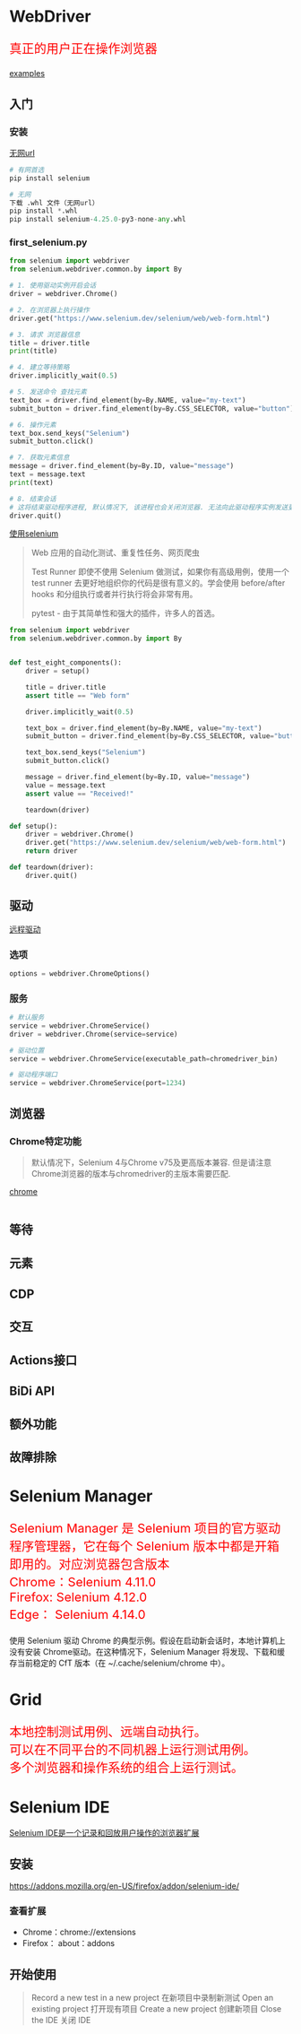 # WebDriver

<p style="color: red; font-size: 22px;">
    真正的用户正在操作浏览器
</p>

[examples](https://github.com/SeleniumHQ/seleniumhq.github.io/tree/trunk/examples/python)

## 入门

### 安装

[无网url](https://files.pythonhosted.org/packages/aa/85/fa44f23dd5d5066a72f7c4304cce4b5ff9a6e7fd92431a48b2c63fbf63ec/selenium-4.25.0-py3-none-any.whl)

```python
# 有网首选
pip install selenium

# 无网
下载 .whl 文件（无网url）
pip install *.whl
pip install selenium-4.25.0-py3-none-any.whl
```

### first_selenium.py

```python
from selenium import webdriver
from selenium.webdriver.common.by import By

# 1. 使用驱动实例开启会话
driver = webdriver.Chrome()

# 2. 在浏览器上执行操作
driver.get("https://www.selenium.dev/selenium/web/web-form.html")

# 3. 请求 浏览器信息
title = driver.title
print(title)

# 4. 建立等待策略
driver.implicitly_wait(0.5)

# 5. 发送命令 查找元素
text_box = driver.find_element(by=By.NAME, value="my-text")
submit_button = driver.find_element(by=By.CSS_SELECTOR, value="button")

# 6. 操作元素
text_box.send_keys("Selenium")
submit_button.click()

# 7. 获取元素信息
message = driver.find_element(by=By.ID, value="message")
text = message.text
print(text)

# 8. 结束会话
# 这将结束驱动程序进程, 默认情况下, 该进程也会关闭浏览器. 无法向此驱动程序实例发送更多命令.
driver.quit()
```

[使用selenium](https://www.selenium.dev/zh-cn/documentation/webdriver/getting_started/using_selenium/)

> Web 应用的自动化测试、重复性任务、网页爬虫
>
> Test Runner
> 即使不使用 Selenium 做测试，如果你有高级用例，使用一个 test runner 去更好地组织你的代码是很有意义的。学会使用 before/after hooks 和分组执行或者并行执行将会非常有用。
>
> pytest - 由于其简单性和强大的插件，许多人的首选。

```python
from selenium import webdriver
from selenium.webdriver.common.by import By


def test_eight_components():
    driver = setup()

    title = driver.title
    assert title == "Web form"

    driver.implicitly_wait(0.5)

    text_box = driver.find_element(by=By.NAME, value="my-text")
    submit_button = driver.find_element(by=By.CSS_SELECTOR, value="button")

    text_box.send_keys("Selenium")
    submit_button.click()

    message = driver.find_element(by=By.ID, value="message")
    value = message.text
    assert value == "Received!"

    teardown(driver)

def setup():
    driver = webdriver.Chrome()
    driver.get("https://www.selenium.dev/selenium/web/web-form.html")
    return driver

def teardown(driver):
    driver.quit()

```

## 驱动

[远程驱动](https://www.selenium.dev/zh-cn/documentation/webdriver/drivers/remote_webdriver/)

### 选项

```python
options = webdriver.ChromeOptions()
```

### 服务

```python
# 默认服务
service = webdriver.ChromeService()
driver = webdriver.Chrome(service=service)

# 驱动位置 
service = webdriver.ChromeService(executable_path=chromedriver_bin)

# 驱动程序端口
service = webdriver.ChromeService(port=1234)
```

## 浏览器

### Chrome特定功能

> 默认情况下，Selenium 4与Chrome v75及更高版本兼容. 但是请注意Chrome浏览器的版本与chromedriver的主版本需要匹配.

[chrome](https://www.selenium.dev/zh-cn/documentation/webdriver/browsers/chrome/#service)

```python

```



## 等待

## 元素

## CDP

## 交互

## Actions接口

## BiDi API

## 额外功能

## 故障排除



# Selenium Manager

<p style="color: red; font-size: 22px;">
    Selenium Manager 是 Selenium 项目的官方驱动程序管理器，它在每个 Selenium 版本中都是开箱即用的。对应浏览器包含版本<br>
    Chrome：Selenium 4.11.0<br>
    Firefox: Selenium 4.12.0<br>
    Edge： Selenium 4.14.0
</p>

使用 Selenium 驱动 Chrome 的典型示例。假设在启动新会话时，本地计算机上没有安装 Chrome驱动。在这种情况下，Selenium Manager 将发现、下载和缓存当前稳定的 CfT 版本（在 ~/.cache/selenium/chrome 中）。

# Grid

<p style="color: red; font-size: 22px;">
    本地控制测试用例、远端自动执行。<br>
    可以在不同平台的不同机器上运行测试用例。<br>
    多个浏览器和操作系统的组合上运行测试。
</p>



# Selenium IDE

[Selenium IDE是一个记录和回放用户操作的浏览器扩展](https://www.selenium.dev/selenium-ide/docs/en/introduction/getting-started)

## 安装

https://addons.mozilla.org/en-US/firefox/addon/selenium-ide/

### 查看扩展

- Chrome：chrome://extensions
- Firefox： about：addons

## 开始使用

> Record a new test in a new project 在新项目中录制新测试
> Open an existing project 打开现有项目
> Create a new project 创建新项目
> Close the IDE 关闭 IDE







